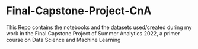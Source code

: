 # Final-Capstone-Project-CnA

This Repo contains the notebooks and the datasets used/created during my work in the Final Capstone Project of Summer Analytics 2022, a primer course on Data Science and Machine Learning
